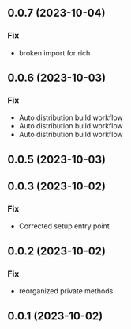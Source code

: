 ## 0.0.7 (2023-10-04)

### Fix

- broken import for rich

## 0.0.6 (2023-10-03)

### Fix

- Auto distribution build workflow
- Auto distribution build workflow
- Auto distribution build workflow

## 0.0.5 (2023-10-03)

## 0.0.3 (2023-10-02)

### Fix

-  Corrected setup entry point

## 0.0.2 (2023-10-02)

### Fix

- reorganized private methods

## 0.0.1 (2023-10-02)
